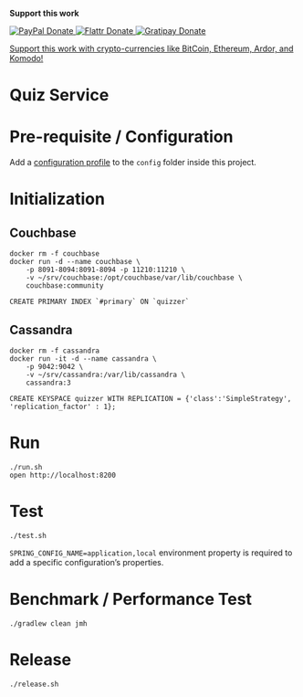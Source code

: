 **Support this work**
<!-- BADGES/ -->
<span class="badge-paypal">
<a href="https://www.paypal.com/cgi-bin/webscr?cmd=_s-xclick&amp;hosted_button_id=MA847TR65D4N2" title="Donate to this project using PayPal">
<img src="https://img.shields.io/badge/paypal-donate-yellow.svg" alt="PayPal Donate"/>
</a></span>
<span class="badge-flattr">
<a href="https://flattr.com/submit/auto?fid=o6ok7n&url=https%3A%2F%2Fgithub.com%2Floxal" title="Donate to this project using Flattr">
<img src="https://img.shields.io/badge/flattr-donate-yellow.svg" alt="Flattr Donate" />
</a></span>
<span class="badge-gratipay"><a href="https://gratipay.com/~loxal" title="Donate weekly to this project using Gratipay">
<img src="https://img.shields.io/badge/gratipay-donate-yellow.svg" alt="Gratipay Donate" />
</a></span>
<!-- /BADGES -->

[Support this work with crypto-currencies like BitCoin, Ethereum, Ardor, and Komodo!](http://me.loxal.net/coin-support.html)

Quiz Service
=

# Pre-requisite / Configuration

Add a [configuration profile](https://docs.spring.io/spring-boot/docs/current/reference/html/boot-features-external-config.html#boot-features-external-config-profile-specific-properties) 
to the `config` folder inside this project.

# Initialization

## Couchbase

    docker rm -f couchbase
    docker run -d --name couchbase \
        -p 8091-8094:8091-8094 -p 11210:11210 \
        -v ~/srv/couchbase:/opt/couchbase/var/lib/couchbase \
        couchbase:community

    CREATE PRIMARY INDEX `#primary` ON `quizzer` 
    
## Cassandra

    docker rm -f cassandra
    docker run -it -d --name cassandra \
        -p 9042:9042 \
        -v ~/srv/cassandra:/var/lib/cassandra \
        cassandra:3

    CREATE KEYSPACE quizzer WITH REPLICATION = {'class':'SimpleStrategy', 'replication_factor' : 1};

# Run 

    ./run.sh
    open http://localhost:8200
    
# Test

    ./test.sh

`SPRING_CONFIG_NAME=application,local` environment property is required to add a specific configuration’s properties.    

# Benchmark / Performance Test

    ./gradlew clean jmh

# Release

    ./release.sh